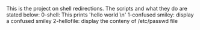 This is the project on shell redirections. The scripts and what they do are stated below:
0-shell: This prints 'hello world \n'
1-confused smiley: display a confused smiley
2-hellofile: display the conteny of /etc/passwd file